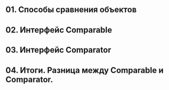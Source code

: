 ## 01. Способы сравнения объектов
## 02. Интерфейс Comparable
## 03. Интерфейс Comparator
## 04. Итоги. Разница между Comparable и Comparator.